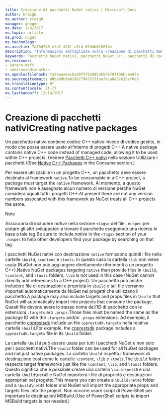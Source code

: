```yaml
---
title: Creazione di pacchetti NuGet nativi | Microsoft Docs
author: kraigb
ms.author: kraigb
manager: ghogen
ms.date: 1/9/2017
ms.topic: article
ms.prod: nuget
ms.technology: 
ms.assetid: 7a70d748-efe2-4f8f-a3fd-67ddb0f6214e
description: "Informazioni dettagliate sulla creazione di pacchetti NuGet nativi che contengono codice C++ anziché codice gestito, da usare in progetti C++."
keywords: Pacchetti NuGet nativi, pacchetti NuGet C++, pacchetti di codice nativo, progetti C++ di destinazione
ms.reviewer:
- karann-msft
- unniravindranathan
ms.openlocfilehash: fa5baaa6ecbad0f5f6dd85d657679ffbbbc8a47a
ms.sourcegitcommit: d0ba99bfe019b779b75731bafdca8a37e35ef0d9
ms.translationtype: HT
ms.contentlocale: it-IT
ms.lasthandoff: 12/14/2017
---
```

# <a name="creating-native-packages"></a><span data-ttu-id="33b7a-104">Creazione di pacchetti nativi</span><span class="sxs-lookup"><span data-stu-id="33b7a-104">Creating native packages</span></span>

<span data-ttu-id="33b7a-105">Un pacchetto nativo contiene codice C++ nativo invece di codice gestito, in modo che possa essere usato all'interno di progetti C++.</span><span class="sxs-lookup"><span data-stu-id="33b7a-105">A native package contains native C++ code instead of managed code, allowing it to be used within C++ projects.</span></span> <span data-ttu-id="33b7a-106">(Vedere [Pacchetti C++ nativi](../consume-packages/finding-and-choosing-packages.md#native-cpp-packages) nella sezione Utilizzare i pacchetti.)</span><span class="sxs-lookup"><span data-stu-id="33b7a-106">(See [Native C++ Packages](../consume-packages/finding-and-choosing-packages.md#native-cpp-packages) in the Consume section.)</span></span>

<span data-ttu-id="33b7a-107">Per essere utilizzabile in un progetto C++, un pacchetto deve essere destinato al framework `native`.</span><span class="sxs-lookup"><span data-stu-id="33b7a-107">To be consumable in a C++ project, a package must target the `native` framework.</span></span> <span data-ttu-id="33b7a-108">Al momento, a questo framework non è assegnato alcun numero di versione perché NuGet considera uguali tutti i progetti C++.</span><span class="sxs-lookup"><span data-stu-id="33b7a-108">At present there are not any version numbers associated with this framework as NuGet treats all C++ projects the same.</span></span>

> [!Note]
> <span data-ttu-id="33b7a-109">Assicurarsi di includere *native* nella sezione `<tags>` del file `.nuspec` per aiutare gli altri sviluppatori a trovare il pacchetto eseguendo una ricerca in base a tale tag.</span><span class="sxs-lookup"><span data-stu-id="33b7a-109">Be sure to include *native* in the `<tags>` section of your `.nuspec` to help other developers find your package by searching on that tag.</span></span>

<span data-ttu-id="33b7a-110">I pacchetti NuGet nativi con destinazione `native` forniscono quindi i file nelle cartelle `\build`, `\content` e `\tools`. In questo caso la cartella `\lib` non viene usata (NuGet non può aggiungere direttamente riferimenti a un progetto C++).</span><span class="sxs-lookup"><span data-stu-id="33b7a-110">Native NuGet packages targeting `native` then provide files in `\build`, `\content`, and `\tools` folders; `\lib` is not used in this case (NuGet cannot directly add references to a C++ project).</span></span> <span data-ttu-id="33b7a-111">Un pacchetto può anche includere file di destinazioni e proprietà in `\build` e tali file verranno importati automaticamente da NuGet nei progetti che utilizzano il pacchetto.</span><span class="sxs-lookup"><span data-stu-id="33b7a-111">A package may also include targets and props files in `\build` that NuGet will automatically import into projects that consume the package.</span></span> <span data-ttu-id="33b7a-112">Questi file devono avere lo stesso nome dell'ID di pacchetto con le estensioni `.targets` e/o `.props`.</span><span class="sxs-lookup"><span data-stu-id="33b7a-112">Those files must be named the same as the package ID with the `.targets` and/or `.props` extensions.</span></span> <span data-ttu-id="33b7a-113">Ad esempio, il pacchetto [cpprestsdk](https://nuget.org/packages/cpprestsdk/) include un file `cpprestsdk.targets` nella relativa cartella `\build`.</span><span class="sxs-lookup"><span data-stu-id="33b7a-113">For example, the [cpprestsdk](https://nuget.org/packages/cpprestsdk/) package includes a `cpprestsdk.targets` file in its `\build` folder.</span></span>

<span data-ttu-id="33b7a-114">La cartella `\build` può essere usata per tutti i pacchetti NuGet e non solo per i pacchetti nativi.</span><span class="sxs-lookup"><span data-stu-id="33b7a-114">The `\build` folder can be used for all NuGet packages and not just native packages.</span></span> <span data-ttu-id="33b7a-115">La cartella `\build` rispetta i framework di destinazione così come le cartelle `\content`, `\lib` e `\tools`.</span><span class="sxs-lookup"><span data-stu-id="33b7a-115">The `\build` folder respects target frameworks just like the `\content`, `\lib`, and `\tools` folders.</span></span> <span data-ttu-id="33b7a-116">Questo significa che è possibile creare una cartella `\build\net40` e una cartella `\build\net45` e NuGet importerà i file di proprietà e destinazioni appropriati nel progetto.</span><span class="sxs-lookup"><span data-stu-id="33b7a-116">This means you can create a `\build\net40` folder and a `\build\net45` folder and NuGet will import the appropriate props and targets files into the project.</span></span> <span data-ttu-id="33b7a-117">Non occorre usare script di PowerShell per importare le destinazioni MSBuild.</span><span class="sxs-lookup"><span data-stu-id="33b7a-117">(Use of PowerShell scripts to import MSBuild targets is not needed.)</span></span>
